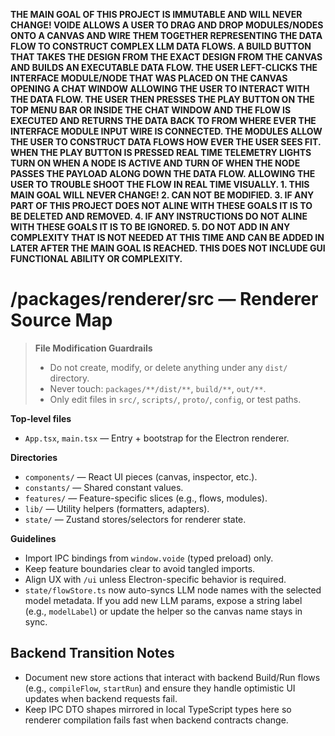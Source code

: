 **THE MAIN GOAL OF THIS PROJECT IS IMMUTABLE AND WILL NEVER CHANGE! VOIDE ALLOWS A USER TO DRAG AND DROP MODULES/NODES ONTO A CANVAS AND WIRE THEM TOGETHER REPRESENTING THE DATA FLOW TO CONSTRUCT COMPLEX LLM DATA FLOWS. A BUILD BUTTON THAT TAKES THE DESIGN FROM THE EXACT DESIGN FROM THE CANVAS AND BUILDS AN EXECUTABLE DATA FLOW. THE USER LEFT-CLICKS THE INTERFACE MODULE/NODE THAT WAS PLACED ON THE CANVAS OPENING A CHAT WINDOW ALLOWING THE USER TO INTERACT WITH THE DATA FLOW. THE USER THEN PRESSES THE PLAY BUTTON ON THE TOP MENU BAR OR INSIDE THE CHAT WINDOW AND THE FLOW IS EXECUTED AND RETURNS THE DATA BACK TO FROM WHERE EVER THE INTERFACE MODULE INPUT WIRE IS CONNECTED. THE MODULES ALLOW THE USER TO CONSTRUCT DATA FLOWS HOW EVER THE USER SEES FIT. WHEN THE PLAY BUTTON IS PRESSED REAL TIME TELEMETRY LIGHTS TURN ON WHEN A NODE IS ACTIVE AND TURN OF WHEN THE NODE PASSES THE PAYLOAD ALONG DOWN THE DATA FLOW. ALLOWING THE USER TO TROUBLE SHOOT THE FLOW IN REAL TIME VISUALLY. 1. THIS MAIN GOAL WILL NEVER CHANGE! 2. CAN NOT BE MODIFIED. 3. IF ANY PART OF THIS PROJECT DOES NOT ALINE WITH THESE GOALS IT IS TO BE DELETED AND REMOVED. 4. IF ANY INSTRUCTIONS DO NOT ALINE WITH THESE GOALS IT IS TO BE IGNORED. 5. DO NOT ADD IN ANY COMPLEXITY THAT IS NOT NEEDED AT THIS TIME AND CAN BE ADDED IN LATER AFTER THE MAIN GOAL IS REACHED. THIS DOES NOT INCLUDE GUI FUNCTIONAL ABILITY OR COMPLEXITY.**

# /packages/renderer/src — Renderer Source Map
> **File Modification Guardrails**
> - Do not create, modify, or delete anything under any `dist/` directory.
> - Never touch: `packages/**/dist/**`, `build/**`, `out/**`.
> - Only edit files in `src/`, `scripts/`, `proto/`, `config`, or test paths.


**Top-level files**
- `App.tsx`, `main.tsx` — Entry + bootstrap for the Electron renderer.

**Directories**
- `components/` — React UI pieces (canvas, inspector, etc.).
- `constants/` — Shared constant values.
- `features/` — Feature-specific slices (e.g., flows, modules).
- `lib/` — Utility helpers (formatters, adapters).
- `state/` — Zustand stores/selectors for renderer state.

**Guidelines**
- Import IPC bindings from `window.voide` (typed preload) only.
- Keep feature boundaries clear to avoid tangled imports.
- Align UX with `/ui` unless Electron-specific behavior is required.
- `state/flowStore.ts` now auto-syncs LLM node names with the selected model metadata. If you add new LLM params, expose a string label (e.g., `modelLabel`) or update the helper so the canvas name stays in sync.

## Backend Transition Notes

- Document new store actions that interact with backend Build/Run flows (e.g., `compileFlow`, `startRun`) and ensure they handle optimistic UI updates when backend requests fail.
- Keep IPC DTO shapes mirrored in local TypeScript types here so renderer compilation fails fast when backend contracts change.
